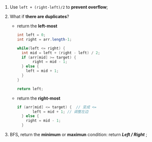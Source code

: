 1. Use `left + (right-left)/2` to **prevent overflow**;

2. What if **there are duplicates**?

   + return the **left-most**
     ```java
     int left = 0;
     int right = arr.length-1;
     
     while(left <= right) {
       int mid = left + (right - left) / 2;
       if (arr[mid] >= target) {
     		right = mid - 1;
       } else {
         left = mid + 1;
       }
     }
     
     return left;
     ```

   + return the **right-most**
     ```java
     if (arr[mid] <= target) {	// 变成 <=
     		left = mid + 1;	// 调整左边
       } else {
         right = mid - 1;
       }
     ```

3. BFS, return the **minimum** or **maximun** condition:
   return ***Left / Right*** ;